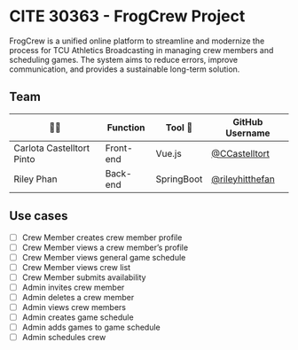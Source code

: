 # CITE 30363 - FrogCrew Project 

FrogCrew is a unified online platform to streamline and modernize the process for TCU Athletics Broadcasting in managing crew members and scheduling games. The system aims to reduce errors, improve communication, and provides a sustainable long-term solution.

## Team 

| 🐸🐸                      | Function   | Tool 🌸    | GitHub Username                               
| -------------------------- | ---------- | ----------- | --------------------------------------------------------
| Carlota Castelltort Pinto  | Front-end  | Vue.js      | [@CCastelltort](https://github.com/CCastelltort)        
| Riley Phan                 | Back-end   | SpringBoot  | [@rileyhitthefan](https://github.com/rileyhitthefan)    

## Use cases
- [ ] Crew Member creates crew member profile
- [ ] Crew Member views a crew member’s profile
- [ ] Crew Member views general game schedule
- [ ] Crew Member views crew list
- [ ] Crew Member submits availability
- [ ] Admin invites crew member
- [ ] Admin deletes a crew member
- [ ] Admin views crew members
- [ ] Admin creates game schedule
- [ ] Admin adds games to game schedule
- [ ] Admin schedules crew
